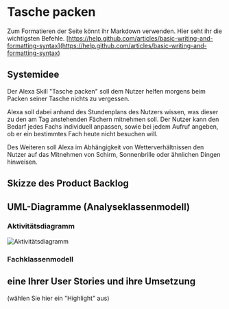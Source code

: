 # Tasche packen
Zum Formatieren der Seite könnt ihr Markdown verwenden. Hier seht ihr die wichtigsten Befehle. 
[https://help.github.com/articles/basic-writing-and-formatting-syntax](https://help.github.com/articles/basic-writing-and-formatting-syntax)




## Systemidee

Der Alexa Skill "Tasche packen" soll dem Nutzer helfen morgens beim Packen seiner Tasche nichts zu vergessen.

Alexa soll dabei anhand des Stundenplans des Nutzers wissen, was dieser zu den am Tag anstehenden Fächern mitnehmen soll. Der Nutzer kann den Bedarf jedes Fachs individuell anpassen, sowie bei jedem Aufruf angeben, ob er ein bestimmtes Fach heute nicht besuchen will.

Des Weiteren soll Alexa im Abhängigkeit von Wetterverhältnissen den Nutzer auf das Mitnehmen von Schirm, Sonnenbrille oder ähnlichen Dingen hinweisen.

## Skizze des Product Backlog



## UML-Diagramme (Analyseklassenmodell) 
### Aktivitätsdiagramm

![Aktivitätsdiagramm](https://github.com/sweIhm-ws2018-19/skillproject-fr-14/blob/master/Sprint2%20UML/Aktivit%C3%A4tsdiagramm_TaschePacken%20(1).png)

### Fachklassenmodell

## eine Ihrer User Stories und ihre Umsetzung
(wählen Sie hier ein "Highlight" aus)
